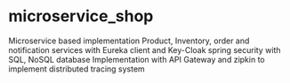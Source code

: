 # microservice_shop
Microservice based implementation Product, Inventory, order and notification services with Eureka client and Key-Cloak spring security with SQL, NoSQL database Implementation with API Gateway and zipkin to implement distributed tracing system
